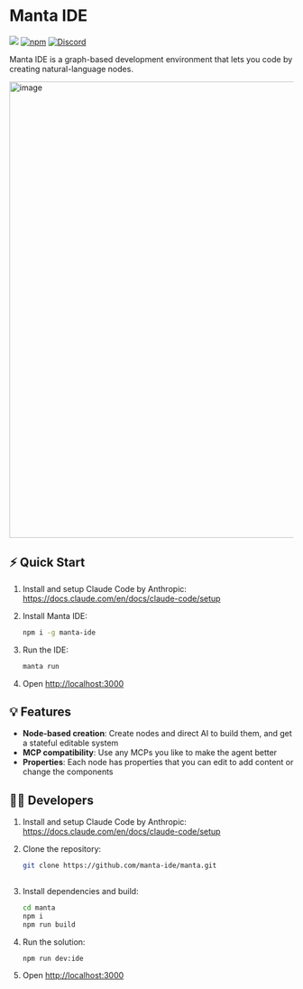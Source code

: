# Manta IDE
![](https://img.shields.io/badge/Node.js-18%2B-brightgreen?style=flat-square) [![npm]](https://www.npmjs.com/package/manta-ide)
[![Discord](https://img.shields.io/discord/1313987593305718816?label=Discord&logo=discord)](https://discord.gg/rENSEgVsz6)

[npm]: https://img.shields.io/npm/v/manta-ide.svg?style=flat-square

Manta IDE is a graph-based development environment that lets you code by creating natural-language nodes. 

<img width="1271" height="809" alt="image" src="https://github.com/user-attachments/assets/6223bc1a-bc5f-4ab1-8f2a-6af1d3cfc10c" />

## ⚡ Quick Start

1. Install and setup Claude Code by Anthropic:
   https://docs.claude.com/en/docs/claude-code/setup

2. Install Manta IDE:
   ```bash
   npm i -g manta-ide

3. Run the IDE:
   ```bash
   manta run

5. Open [http://localhost:3000](http://localhost:3000)

## 💡 Features

- **Node-based creation**: Create nodes and direct AI to build them, and get a stateful editable system
- **MCP compatibility**: Use any MCPs you like to make the agent better
- **Properties**: Each node has properties that you can edit to add content or change the components

## 🧑‍💻 Developers

1. Install and setup Claude Code by Anthropic:
   https://docs.claude.com/en/docs/claude-code/setup
   
2. Clone the repository:

   ```bash
   git clone https://github.com/manta-ide/manta.git
  
3. Install dependencies and build:

   ```bash
   cd manta
   npm i
   npm run build

4. Run the solution:
   ```bash
   npm run dev:ide

5. Open [http://localhost:3000](http://localhost:3000)
